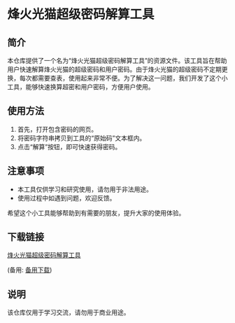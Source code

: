 # 烽火光猫超级密码解算工具

## 简介
本仓库提供了一个名为“烽火光猫超级密码解算工具”的资源文件。该工具旨在帮助用户快速解算烽火光猫的超级密码和用户密码。由于烽火光猫的超级密码不定期更换，每次都需要查表，使用起来非常不便。为了解决这一问题，我们开发了这个小工具，能够快速换算超密和用户密码，方便用户使用。

## 使用方法
1. 首先，打开包含密码的网页。
2. 将密码字符串拷贝到工具的“原始码”文本框内。
3. 点击“解算”按钮，即可快速获得密码。

## 注意事项
- 本工具仅供学习和研究使用，请勿用于非法用途。
- 使用过程中如遇到问题，欢迎反馈。

希望这个小工具能够帮助到有需要的朋友，提升大家的使用体验。

## 下载链接
[烽火光猫超级密码解算工具](https://pan.quark.cn/s/3d0d8e76eb4d) 

(备用: [备用下载](https://pan.baidu.com/s/1E67xHYFEnxtqhH-BGoTYTg?pwd=1234))

## 说明

该仓库仅用于学习交流，请勿用于商业用途。
